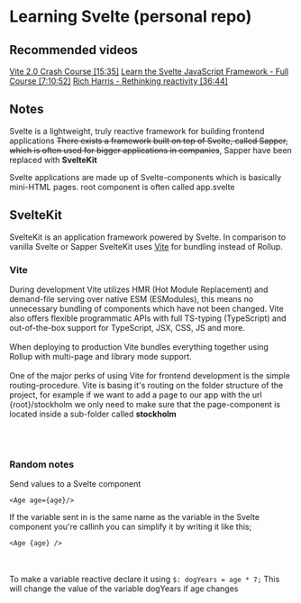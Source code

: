 # Learning Svelte (personal repo)

## Recommended videos
[Vite 2.0 Crash Course [15:35]](https://www.youtube.com/watch?v=LQQ3CR2JTX8)
[Learn the Svelte JavaScript Framework - Full Course [7:10:52]](https://www.youtube.com/watch?v=ujbE0mzX-CU&t=3756s)
[Rich Harris - Rethinking reactivity [36:44]](https://www.youtube.com/watch?v=AdNJ3fydeao)

## Notes
Svelte is a lightweight, truly reactive framework for building frontend applications
~~There exists a framework built on top of Svelte, called Sapper, which is often used for bigger applications in companies~~, Sapper have been replaced with <b>SvelteKit</b>

Svelte applications are made up of Svelte-components which is basically mini-HTML pages.
root component is often called app.svelte  

## SvelteKit
SvelteKit is an application framework powered by Svelte. In comparison to vanilla Svelte or Sapper SvelteKit uses [Vite](https://vitejs.dev/) for bundling instead of Rollup. 
### Vite
During development Vite utilizes HMR (Hot Module Replacement) and demand-file serving over native ESM (ESModules), this means no unnecessary bundling of components which have not been changed. Vite also offers flexible programmatic APIs with full TS-typing (TypeScript) and out-of-the-box support for TypeScript, JSX, CSS, JS and more.
<br><br>
When deploying to production Vite bundles everything together using Rollup with multi-page and library mode support.
<br><br>
One of the major perks of using Vite for frontend development is the simple routing-procedure. Vite is basing it's routing on the folder structure of the project, for example if we want to add a page to our app with the url {root}/stockholm we only need to make sure that the page-component is located inside a sub-folder called <b>stockholm</b>

<br><br>  
### Random notes
Send values to a Svelte component
```
<Age age={age}/>
```
If the variable sent in is the same name as the variable in the Svelte component you're callinh you can simplify it by writing it like this;
```
<Age {age} />
```  
<br><br>
To make a variable reactive declare it using ``` $: dogYears = age * 7; ```
This will change the value of the variable dogYears if age changes